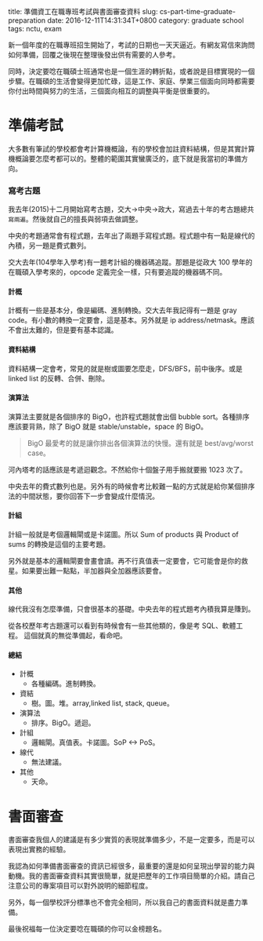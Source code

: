 title: 準備資工在職專班考試與書面審查資料
slug: cs-part-time-graduate-preparation
date: 2016-12-11T14:31:34T+0800
category: graduate school
tags: nctu, exam


新一個年度的在職專班招生開始了，考試的日期也一天天逼近。有網友寫信來詢問如何準備，回覆之後現在整理後發出供有需要的人參考。

同時，決定要唸在職碩士班通常也是一個生涯的轉折點，或者說是目標實現的一個步驟。在職碩的生活會變得更加忙碌，這是工作、家庭、學業三個面向同時都需要你付出時間與努力的生活，三個面向相互的調整與平衡是很重要的。

# 準備考試

大多數有筆試的學校都會考計算機概論，有的學校會加註資料結構，但是其實計算機概論要怎麼考都可以的。整體的範圍其實蠻廣泛的，底下就是我當初的準備方向。

### 寫考古題

我去年(2015)十二月開始寫考古題，交大->中央->政大，寫過去十年的考古題總共`寫兩遍`。然後就自己的擅長與弱項去做調整。                                                
                                                                                
中央的考題通常會有程式題，去年出了兩題手寫程式題。程式題中有一點是線代的內積，另一題是費式數列。

交大去年(104學年入學考)有一題考計組的機器碼追蹤。那題是從政大 100 學年的在職碩入學考來的，opcode 定義完全一樣，只有要追蹤的機器碼不同。

   
#### 計概

計概有一些是基本分，像是編碼、進制轉換。交大去年我記得有一題是 gray code。有小數的轉換一定要會，這是基本。另外就是 ip address/netmask。應該不會出太難的，但是要有基本認識。               
                                                                                
#### 資料結構

資料結構一定會考，常見的就是樹或圖要怎麼走，DFS/BFS，前中後序。或是 linked list 的反轉、合併、刪除。

#### 演算法

演算法主要就是各個排序的 BigO，也許程式題就會出個 bubble sort。各種排序應該要背熟，除了 BigO 就是 stable/unstable，space 的 BigO。

> BigO 最愛考的就是讓你排出各個演算法的快慢。還有就是 best/avg/worst case。

河內塔考的話應該是考遞迴觀念。不然給你十個盤子用手搬就要搬 1023 次了。

中央去年的費式數列也是。另外有的時候會考比較難一點的方式就是給你某個排序法的中間狀態，要你回答下一步會變成什麼情況。                                                            

#### 計組

計組一般就是考個邏輯閘或是卡諾圖。所以 Sum of products 與 Product of sums 的轉換是這個的主要考題。

另外就是基本的邏輯閘要會畫會讀。再不行真值表一定要會，它可能會是你的救星。如果要出難一點點，半加器與全加器應該要會。
                                                                                
#### 其他

線代我沒有怎麼準備，只會很基本的基礎。中央去年的程式題考內積我算是賺到。

從各校歷年考古題還可以看到有時候會有一些其他類的，像是考 SQL、軟體工程。
這個就真的無從準備起，看命吧。

#### 總結

* 計概
    * 各種編碼。進制轉換。                                                      
* 資結
    * 樹。圖。堆。array,linked list, stack, queue。                             
* 演算法
    * 排序。BigO。遞迴。                                    
* 計組
    * 邏輯閘。真值表。卡諾圖。SoP <-> PoS。                                     
* 線代
    * 無法建議。                                                                
* 其他
    * 天命。                                                                    
                                                                                
# 書面審查

書面審查我個人的建議是有多少實質的表現就準備多少，不是一定要多，而是可以表現出實務的經驗。

我認為如何準備書面審查的資訊已經很多，最重要的還是如何呈現出學習的能力與動機。我的書面審查資料其實很簡單，就是把歷年的工作項目簡單的介紹。請自己注意公司的專案項目可以對外說明的細節程度。

另外，每一個學校評分標準也不會完全相同，所以我自己的書面資料就是盡力準備。


最後祝福每一位決定要唸在職碩的你可以金榜題名。

